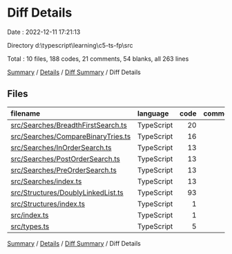 # Diff Details

Date : 2022-12-11 17:21:13

Directory d:\\typescript\\learning\\c5-ts-fp\\src

Total : 10 files,  188 codes, 21 comments, 54 blanks, all 263 lines

[Summary](results.md) / [Details](details.md) / [Diff Summary](diff.md) / Diff Details

## Files
| filename | language | code | comment | blank | total |
| :--- | :--- | ---: | ---: | ---: | ---: |
| [src/Searches/BreadthFirstSearch.ts](/src/Searches/BreadthFirstSearch.ts) | TypeScript | 20 | 4 | 6 | 30 |
| [src/Searches/CompareBinaryTries.ts](/src/Searches/CompareBinaryTries.ts) | TypeScript | 16 | 3 | 5 | 24 |
| [src/Searches/InOrderSearch.ts](/src/Searches/InOrderSearch.ts) | TypeScript | 13 | 4 | 6 | 23 |
| [src/Searches/PostOrderSearch.ts](/src/Searches/PostOrderSearch.ts) | TypeScript | 13 | 4 | 7 | 24 |
| [src/Searches/PreOrderSearch.ts](/src/Searches/PreOrderSearch.ts) | TypeScript | 13 | 4 | 5 | 22 |
| [src/Searches/index.ts](/src/Searches/index.ts) | TypeScript | 13 | 0 | 0 | 13 |
| [src/Structures/DoublyLinkedList.ts](/src/Structures/DoublyLinkedList.ts) | TypeScript | 93 | 2 | 24 | 119 |
| [src/Structures/index.ts](/src/Structures/index.ts) | TypeScript | 1 | 0 | 0 | 1 |
| [src/index.ts](/src/index.ts) | TypeScript | 1 | 0 | 0 | 1 |
| [src/types.ts](/src/types.ts) | TypeScript | 5 | 0 | 1 | 6 |

[Summary](results.md) / [Details](details.md) / [Diff Summary](diff.md) / Diff Details